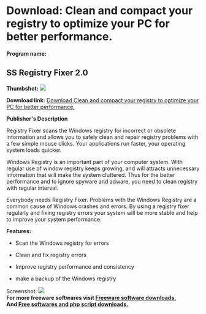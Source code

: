 # Download: Clean and compact your registry to optimize your PC for better performance.

**Program name:**

## SS Registry Fixer 2.0

  
**Thumbshot:** ![](http://www.freewarefiles.com/screenshot/ssregfixer_md.gif)   
  
**Download link:** [Download Clean and compact your registry to optimize your PC for better performance.](http://freesoftwares.boysofts.com/SS-Registry-Fixer_program_32866.html)  
  


**Publisher's Description**  
  


Registry Fixer scans the Windows registry for incorrect or obsolete information and allows you to safely clean and repair registry problems with a few simple mouse clicks. Your applications run faster, your operating system loads quicker.   
  
Windows Registry is an important part of your computer system. With regular use of window registry keeps growing, and will attracts unnecessary information that will make the system cluttered. Thus for the better performance and to ignore spyware and adware, you need to clean registry with regular interval.   
  
Everybody needs Registry Fixer. Problems with the Windows Registry are a common cause of Windows crashes and errors. By using a registry fixer regularly and fixing registry errors your system will be more stable and help to improve your system performance. 

**Features:**

  * Scan the Windows registry for errors  

  * Clean and fix registry errors   

  * Improve registry performance and consistency   

  * make a backup of the Windows registry  


  
  
Screenshot: ![](http://www.freewarefiles.com/screenshot/ssregfixer.gif)   
**For more freeware softwares visit [Freeware software downloads.](http://freesoftwares.boysofts.com/)**   
**And [Free softwares and php script downloads.](http://www.boysofts.com/)**
